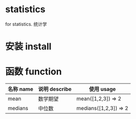 # statistics
for statistics. 统计学

# 安装 install


# 函数 function

| 名称 name | 说明 describe | 使用 usage |
| - | - | - |
| mean | 数学期望 | mean([1,2,3]) => 2 |
| medians | 中位数 | medians([1,2,3]) => 2 |
